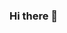 ### Hi there 👋

<!--
**Dynaa/dynaa** is a ✨ _special_ ✨ repository because its `README.md` (this file) appears on your GitHub profile.

Here are some ideas to get you started:

- 🔭 I’m currently working on Autonomous Driving learning from Udacity (Machine Learning, Perception, Localization stuff)
-->
